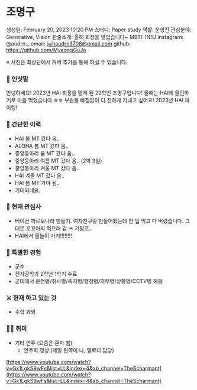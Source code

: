 # 조명구

생성일: February 20, 2023 10:20 PM
스터디: Paper study
역할: 운영진
관심분야: Generative, Vision
한줄소개: 올해 회장을 맡았습니다~
MBTI: INTJ
instagram: @audrn._
email: jwhaudrn3708@gmail.com
github: https://github.com/MyeongGuJo

※ 사진은 최상단에서 커버 추가를 통해 하실 수 있습니다.

### 👋 인삿말

 안녕하세요! 2023년 HAI 회장을 맡게 된 22학번 조명구입니다! 올해는 HAI에 올인하기로 마음 먹었습니다 ㅎㅎ 부원들 빠짐없이 다 친하게 지내고 싶어요! 2023년 HAI 파이팅!

### 📜 간단한 이력

- HAI 봄 MT 갔다 옴..
- ALOHA 봄 MT 갔다 옴..
- 중앙동아리 봄 MT 갔다 옴..
- 중앙동아리 여름 MT 갔다 옴.. (2박 3일)
- 중앙동아리 겨울 MT 갔다 옴..
- HAI 겨울 MT 갔다 옴..
- HAI 봄 MT 가야 됨..
- 기대되네요.

### 🤩 현재 관심사

- 베이컨 까르보나라 만들기. 여자친구랑 만들어봤는데 한 입 먹고 다 버렸습니다. 그대로 꼬꼬아찌 먹으러 감 ㅋ 기필코..
- HAI에서 물놀이 가기!!!!!!!!

### 👾 특별한 경험

- 군수
- 전자공학과 2학년 1학기 수료
- 군대에서 운전병/취사병/측지병/행정병/의무병/상황병/CCTV병 해봄

### ⚔️ 현재 하고 있는 것

- 수학 과외

### 🏄‍♀️ 취미

- 기타 연주 (요즘은 혼자 침)
    - 연주회 영상 (제일 왼쪽이 나, 멜로디 담당)

[https://www.youtube.com/watch?v=Gx1LgkS9wFs&list=LL&index=4&ab_channel=TheScharmant](https://www.youtube.com/watch?v=Gx1LgkS9wFs&list=LL&index=4&ab_channel=TheScharmant)